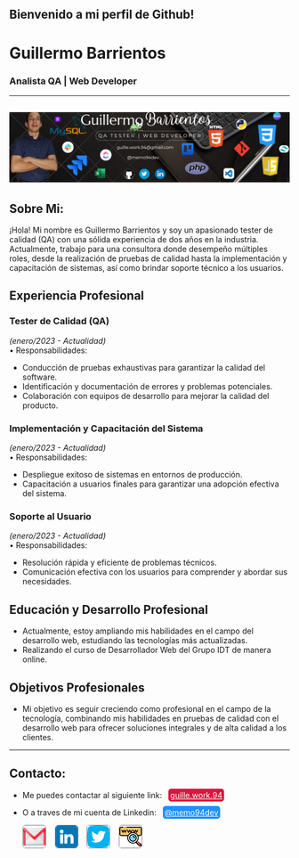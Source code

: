 ## Bienvenido a mi perfil de Github! 
# Guillermo Barrientos
### Analista QA | Web Developer
--- 
![imagen de portada](img/portadagithub-icons2.png)
---
## Sobre Mi:
¡Hola! Mi nombre es Guillermo Barrientos y soy un apasionado tester de calidad (QA) con una sólida experiencia de dos años en la industria. Actualmente, trabajo para una consultora donde desempeño múltiples roles, desde la realización de pruebas de calidad hasta la implementación y capacitación de sistemas, así como brindar soporte técnico a los usuarios.
## Experiencia Profesional
### Tester de Calidad (QA)
*(enero/2023 - Actualidad)*  
•	Responsabilidades:
- Conducción de pruebas exhaustivas para garantizar la calidad del software.
- Identificación y documentación de errores y problemas potenciales.
-	Colaboración con equipos de desarrollo para mejorar la calidad del producto.
### Implementación y Capacitación del Sistema
*(enero/2023 - Actualidad)*  
•	Responsabilidades:
-	Despliegue exitoso de sistemas en entornos de producción.
-	Capacitación a usuarios finales para garantizar una adopción efectiva del sistema.
### Soporte al Usuario
*(enero/2023 - Actualidad)*  
•	Responsabilidades:
-	Resolución rápida y eficiente de problemas técnicos.
-	Comunicación efectiva con los usuarios para comprender y abordar sus necesidades.
## Educación y Desarrollo Profesional
-	Actualmente, estoy ampliando mis habilidades en el campo del desarrollo web, estudiando las tecnologías más actualizadas.
-	Realizando el curso de Desarrollador Web del Grupo IDT de manera online.  
## Objetivos Profesionales
- Mi objetivo es seguir creciendo como profesional en el campo de la tecnología, combinando mis habilidades en pruebas de calidad con el desarrollo web para ofrecer soluciones integrales y de alta calidad a los clientes.
--- 
## Contacto:
- Me puedes contactar al siguiente link:&nbsp;&nbsp; <a href="mailto:guille.work.94@gmail.com" style="background-color:crimson; color:white; padding:3px; border-radius: 5px" title="Enviar Correo">guille.work.94</a>

- O a traves de mi cuenta de Linkedin:&nbsp;&nbsp; <a href="www.linkedin.com/in/memo94dev" style="background-color:dodgerblue; color:white; padding:3px; border-radius: 5px;" title="Ir a Linkedin">@memo94dev</a>

   <a href="mailto:guille.work.94@gmail.com" title="Gmail"><img src="img/gmail-color.png" alt="Gmail" style="width:40px; heigth:40px; border: 1px solid gray; border-radius:5px"></a>&nbsp;&nbsp;&nbsp; <a href="https://www.likedin.com/in/memo94dev" title="Linkedin"><img src="img/linkedin-color.png" alt="Linkedin" style="width:40px; heigth:35px; border: 1px solid gray; border-radius:5px"></a>&nbsp;&nbsp;&nbsp; <a href="https://x.com/memo94dev" title="Twitter"><img src="img/twitter-color.png" alt="Twitter" style="width:40px; heigth:35px; border: 1px solid gray; border-radius:5px"></a>&nbsp;&nbsp;&nbsp; <a href="https://memo94dev.github.io/Portafolio02/" title="Portafolio"><img src="img/web-color02.png" alt="Portafolio" style="width:40px; heigth:40px; border: 1px solid gray; border-radius:5px"></a>

<!---
memo94dev/memo94dev is a ✨ special ✨ repository because its `README.md` (this file) appears on your GitHub profile.
You can click the Preview link to take a look at your changes.
--->
